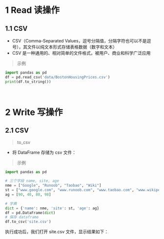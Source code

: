 &emsp;
# 1 Read 读操作



## 1.1 CSV
- CSV（Comma-Separated Values，逗号分隔值，分隔字符也可以不是逗号），其文件以纯文本形式存储表格数据（数字和文本）
- CSV 是一种通用的、相对简单的文件格式，被用户、商业和科学广泛应用


>示例
```python
import pandas as pd
df = pd.read_csv('data/BostonHousingPrices.csv')
print(df.to_string())
```


&emsp;
# 2 Write 写操作


## 2.1 CSV 

>to_csv
- 将 DataFrame 存储为 csv 文件：

>示例
```python
import pandas as pd
   
# 三个字段 name, site, age
nme = ["Google", "Runoob", "Taobao", "Wiki"]
st = ["www.google.com", "www.runoob.com", "www.taobao.com", "www.wikipedia.org"]
ag = [90, 40, 80, 98]
   
# 字典
dict = {'name': nme, 'site': st, 'age': ag}
df = pd.DataFrame(dict)
# 保存 dataframe
df.to_csv('site.csv')
```

执行成功后，我们打开 site.csv 文件，显示结果如下：

